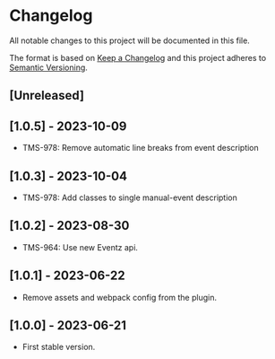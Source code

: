 # Changelog
All notable changes to this project will be documented in this file.

The format is based on [Keep a Changelog][keep-changelog]
and this project adheres to [Semantic Versioning][semver].

## [Unreleased]

## [1.0.5] - 2023-10-09

- TMS-978: Remove automatic line breaks from event description

## [1.0.3] - 2023-10-04

- TMS-978: Add classes to single manual-event description

## [1.0.2] - 2023-08-30

- TMS-964: Use new Eventz api.

## [1.0.1] - 2023-06-22

- Remove assets and webpack config from the plugin.

## [1.0.0] - 2023-06-21

- First stable version.


[keep-changelog]: http://keepachangelog.com/en/1.0.0/
[semver]: http://semver.org/spec/v2.0.0.html
